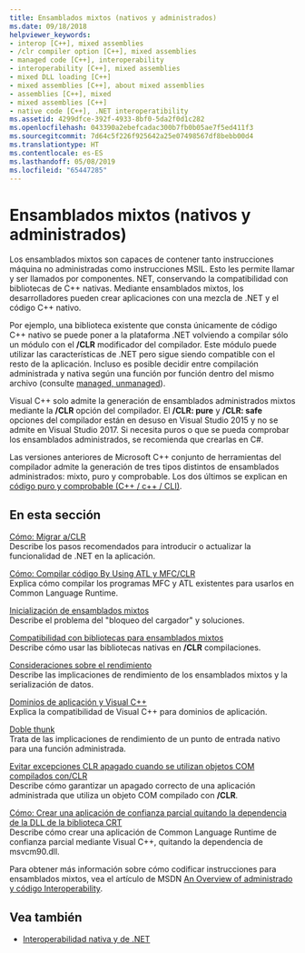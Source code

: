 ```yaml
---
title: Ensamblados mixtos (nativos y administrados)
ms.date: 09/18/2018
helpviewer_keywords:
- interop [C++], mixed assemblies
- /clr compiler option [C++], mixed assemblies
- managed code [C++], interoperability
- interoperability [C++], mixed assemblies
- mixed DLL loading [C++]
- mixed assemblies [C++], about mixed assemblies
- assemblies [C++], mixed
- mixed assemblies [C++]
- native code [C++], .NET interoperatibility
ms.assetid: 4299dfce-392f-4933-8bf0-5da2f0d1c282
ms.openlocfilehash: 043390a2ebefcadac300b7fb0b05ae7f5ed411f3
ms.sourcegitcommit: 7d64c5f226f925642a25e07498567df8bebb00d4
ms.translationtype: HT
ms.contentlocale: es-ES
ms.lasthandoff: 05/08/2019
ms.locfileid: "65447285"
---
```

# <a name="mixed-native-and-managed-assemblies"></a>Ensamblados mixtos (nativos y administrados)

Los ensamblados mixtos son capaces de contener tanto instrucciones máquina no administradas como instrucciones MSIL. Esto les permite llamar y ser llamados por componentes. NET, conservando la compatibilidad con bibliotecas de C++ nativas. Mediante ensamblados mixtos, los desarrolladores pueden crear aplicaciones con una mezcla de .NET y el código C++ nativo.

Por ejemplo, una biblioteca existente que consta únicamente de código C++ nativo se puede poner a la plataforma .NET volviendo a compilar sólo un módulo con el **/CLR** modificador del compilador. Este módulo puede utilizar las características de .NET pero sigue siendo compatible con el resto de la aplicación. Incluso es posible decidir entre compilación administrada y nativa según una función por función dentro del mismo archivo (consulte [managed, unmanaged](../preprocessor/managed-unmanaged.md)).

Visual C++ solo admite la generación de ensamblados administrados mixtos mediante la **/CLR** opción del compilador. El **/CLR: pure** y **/CLR: safe** opciones del compilador están en desuso en Visual Studio 2015 y no se admite en Visual Studio 2017. Si necesita puros o que se pueda comprobar los ensamblados administrados, se recomienda que crearlas en C#.

Las versiones anteriores de Microsoft C++ conjunto de herramientas del compilador admite la generación de tres tipos distintos de ensamblados administrados: mixto, puro y comprobable. Los dos últimos se explican en [código puro y comprobable (C++ / c++ / CLI)](../dotnet/pure-and-verifiable-code-cpp-cli.md).

## <a name="in-this-section"></a>En esta sección

[Cómo: Migrar a/CLR](../dotnet/how-to-migrate-to-clr.md)<br/>
Describe los pasos recomendados para introducir o actualizar la funcionalidad de .NET en la aplicación.

[Cómo: Compilar código By Using ATL y MFC/CLR](../dotnet/how-to-compile-mfc-and-atl-code-by-using-clr.md)<br/>
Explica cómo compilar los programas MFC y ATL existentes para usarlos en Common Language Runtime.

[Inicialización de ensamblados mixtos](../dotnet/initialization-of-mixed-assemblies.md)<br/>
Describe el problema del "bloqueo del cargador" y soluciones.

[Compatibilidad con bibliotecas para ensamblados mixtos](../dotnet/library-support-for-mixed-assemblies.md)<br/>
Describe cómo usar las bibliotecas nativas en **/CLR** compilaciones.

[Consideraciones sobre el rendimiento](../dotnet/performance-considerations-for-interop-cpp.md)<br/>
Describe las implicaciones de rendimiento de los ensamblados mixtos y la serialización de datos.

[Dominios de aplicación y Visual C++](../dotnet/application-domains-and-visual-cpp.md)<br/>
Explica la compatibilidad de Visual C++ para dominios de aplicación.

[Doble thunk](../dotnet/double-thunking-cpp.md)<br/>
Trata de las implicaciones de rendimiento de un punto de entrada nativo para una función administrada.

[Evitar excepciones CLR apagado cuando se utilizan objetos COM compilados con/CLR](../dotnet/avoiding-exceptions-on-clr-shutdown-when-consuming-com-objects-built-with-clr.md)<br/>
Describe cómo garantizar un apagado correcto de una aplicación administrada que utiliza un objeto COM compilado con **/CLR**.

[Cómo: Crear una aplicación de confianza parcial quitando la dependencia de la DLL de la biblioteca CRT](../dotnet/create-a-partially-trusted-application.md)<br/>
Describe cómo crear una aplicación de Common Language Runtime de confianza parcial mediante Visual C++, quitando la dependencia de msvcm90.dll.

Para obtener más información sobre cómo codificar instrucciones para ensamblados mixtos, vea el artículo de MSDN [An Overview of administrado y código Interoperability](https://msdn.microsoft.com/library/ms973872.aspx).

## <a name="see-also"></a>Vea también

- [Interoperabilidad nativa y de .NET](../dotnet/native-and-dotnet-interoperability.md)
